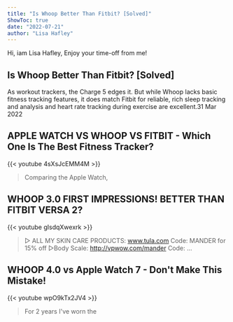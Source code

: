 ```yaml
---
title: "Is Whoop Better Than Fitbit? [Solved]"
ShowToc: true 
date: "2022-07-21"
author: "Lisa Hafley" 
---
```


Hi, iam Lisa Hafley, Enjoy your time-off from me!
## Is Whoop Better Than Fitbit? [Solved]
 As workout trackers, the Charge 5 edges it. But while Whoop lacks basic fitness tracking features, it does match Fitbit for reliable, rich sleep tracking and analysis and heart rate tracking during exercise are excellent.31 Mar 2022

## APPLE WATCH VS WHOOP VS FITBIT - Which One Is The Best Fitness Tracker?
{{< youtube 4sXsJcEMM4M >}}
>Comparing the Apple Watch, 

## WHOOP 3.0 FIRST IMPRESSIONS! BETTER THAN FITBIT VERSA 2?
{{< youtube gIsdqXwexrk >}}
>▻ ALL MY SKIN CARE PRODUCTS: www.tula.com Code: MANDER for 15% off ▻Body Scale: http://vpwow.com/mander Code: ...

## WHOOP 4.0 vs Apple Watch 7 - Don't Make This Mistake!
{{< youtube wpO9kTx2JV4 >}}
>For 2 years I've worn the 

